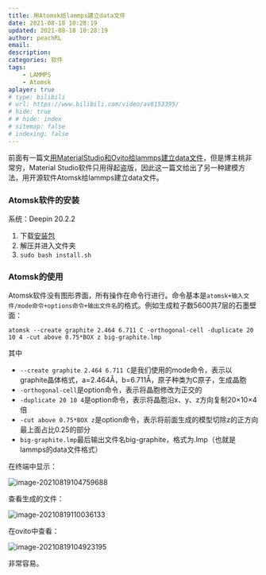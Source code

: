 ```yaml
---
title: 用Atomsk给lammps建立data文件
date: 2021-08-18 10:28:19
updated: 2021-08-18 10:28:19
author: peachRL
email: 
description: 
categories: 软件
tags: 
	- LAMMPS
	- Atomsk
aplayer: true
# type: bilibili
# url: https://www.bilibili.com/video/av8153395/
# hide: true
# # hide: index
# sitemap: false
# indexing: false
---
```


前面有一篇文[用MaterialStudio和Ovito给lammps建立data文件](https://peachrl.github.io/2021/06/18/%E7%94%A8MaterialStudio%E5%92%8COvito%E7%BB%99lammps%E5%BB%BA%E7%AB%8Bdata%E6%96%87%E4%BB%B6/)，但是博主桃非常穷，Material Studio软件只用得起盗版，因此这一篇文给出了另一种建模方法，用开源软件Atomsk给lammps建立data文件。

<!-- more -->

### Atomsk软件的安装

系统：Deepin 20.2.2

1. 下载[安装包](https://atomsk.univ-lille.fr/dl.php)
2. 解压并进入文件夹
3. `sudo bash install.sh`

### Atomsk的使用

Atomsk软件没有图形界面，所有操作在命令行进行。命令基本是`atomsk+输入文件/mode命令+options命令+输出文件名`的格式。例如生成粒子数5600共7层的石墨壁面：

```shell
atomsk --create graphite 2.464 6.711 C -orthogonal-cell -duplicate 20 10 4 -cut above 0.75*BOX z big-graphite.lmp
```

其中

- `--create graphite 2.464 6.711 C`是我们使用的mode命令，表示以graphite晶体格式，a=2.464Å，b=6.711Å，原子种类为C原子，生成晶胞
- `-orthogonal-cell`是option命令，表示将晶胞修改为正交的
- `-duplicate 20 10 4`是option命令，表示将晶胞沿x、y、z方向复制20×10×4倍
- `-cut above 0.75*BOX z`是option命令，表示将前面生成的模型切除z的正方向最上面占比0.25的部分
- `big-graphite.lmp`最后输出文件名big-graphite，格式为.lmp（也就是lammps的data文件格式）

在终端中显示：

![image-20210819104759688](https://image.wanyijizi.com/20210818/image-20210819104759688.png)

查看生成的文件：

![image-20210819110036133](https://image.wanyijizi.com/20210818/image-20210819110036133.png)

在ovito中查看：

![image-20210819104923195](https://image.wanyijizi.com/20210818/image-20210819104923195.png)

非常容易。


